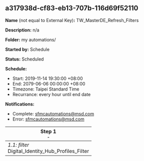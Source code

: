 ## a317938d-cf83-eb13-707b-116d69f52110

**Name** (not equal to External Key)**:** TW_MasterDE_Refresh_Filters

**Description:** n/a

**Folder:** my automations/

**Started by:** Schedule

**Status:** Scheduled

**Schedule:**

* Start: 2019-11-14 19:30:00 +08:00
* End: 2079-06-06 00:00:00 +08:00
* Timezone: Taipei Standard Time
* Recurrance: every hour until end date

**Notifications:**

* Complete: sfmcautomations@msd.com
* Error: sfmcautomations@msd.com

| Step 1<br>_<small>-</small>_ |
| --- |
| _1.1: filter_<br>Digital_Identity_Hub_Profiles_Filter |
